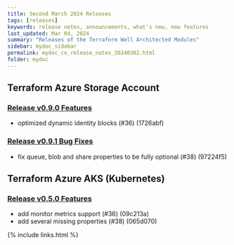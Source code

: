 ```yaml
---
title: Second March 2024 Releases 
tags: [releases]
keywords: release notes, announcements, what's new, new features
last_updated: Mar 04, 2024
summary: "Releases of the Terraform Well Architected Modules"
sidebar: mydoc_sidebar
permalink: mydoc_cn_release_notes_20240302.html
folder: mydoc
---
```


## Terraform Azure Storage Account 

### [Release v0.9.0 Features](https://github.com/CloudNationHQ/terraform-azure-sa/releases/tag/v0.9.0) 
- optimized dynamic identity blocks (#36) (1726abf)

### [Release v0.9.1 Bug Fixes](https://github.com/CloudNationHQ/terraform-azure-sa/releases/tag/v0.9.1) 
- fix queue, blob and share properties to be fully optional (#38) (97224f5)

## Terraform Azure AKS (Kubernetes) 

### [Release v0.5.0 Features](https://github.com/CloudNationHQ/terraform-azure-aks/releases/tag/v0.5.0)
- add monitor metrics support (#36) (09c213a)
- add several missing properties (#38) (065d070)


{% include links.html %}
